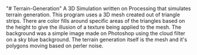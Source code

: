 "# Terrain-Generation" 
A 3D Simulation written on Processing that simulates terrain generation. This program uses a 3D mesh created out of triangle strips. There are color fills around specific areas of the triangles based on the height to give the illusion of a texture being applied to the mesh. The background was a simple image made on Photoshop using the cloud filter on a sky blue background. The terrain generation itself is the mesh and it's polygons moving based on perler noise.
